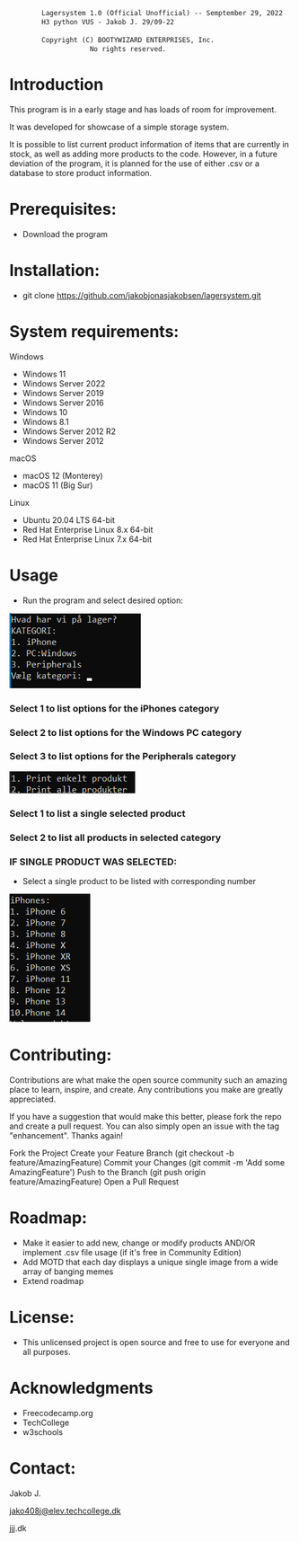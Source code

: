 
            Lagersystem 1.0 (Official Unofficial) -- Semptember 29, 2022
            H3 python VUS - Jakob J. 29/09-22

            Copyright (C) BOOTYWIZARD ENTERPRISES, Inc.
                        No rights reserved.
# Introduction
This program is in a early stage and has loads of room for improvement.

It was developed for showcase of a simple storage system.

It is possible to list current product information of items that are currently in stock, as well as adding more products to the code. However, in a future deviation of the program, it is planned for the use of either .csv or a database to store product information.

# Prerequisites: 
- Download the program

# Installation:
- git clone https://github.com/jakobjonasjakobsen/lagersystem.git

# System requirements:
Windows
  - Windows 11
  - Windows Server 2022  
  - Windows Server 2019
  - Windows Server 2016
  - Windows 10
  - Windows 8.1
  - Windows Server 2012 R2
  - Windows Server 2012

macOS 
  - macOS 12 (Monterey)
  - macOS 11 (Big Sur)

Linux 
  - Ubuntu 20.04 LTS 64-bit
  - Red Hat Enterprise Linux 8.x 64-bit
  - Red Hat Enterprise Linux 7.x 64-bit

# Usage

* Run the program and select desired option:

![img.png](img.png)

### Select 1 to list options for the iPhones category

### Select 2 to list options for the Windows PC category

### Select 3 to list options for the Peripherals category


![img_1.png](img_1.png)

### Select 1 to list a single selected product

### Select 2 to list all products in selected category


### IF SINGLE PRODUCT WAS SELECTED:

* Select a single product to be listed with corresponding number

![img_2.png](img_2.png)

# Contributing:
Contributions are what make the open source community such an amazing place to learn, inspire, and create. Any contributions you make are greatly appreciated.

If you have a suggestion that would make this better,
please fork the repo and create a pull request. You can also simply open an issue with the tag "enhancement". Thanks again!

Fork the Project
Create your Feature Branch (git checkout -b feature/AmazingFeature)
Commit your Changes (git commit -m 'Add some AmazingFeature')
Push to the Branch (git push origin feature/AmazingFeature)
Open a Pull Request

# Roadmap:
- Make it easier to add new, change or modify products AND/OR implement .csv file usage (if it's free in Community Edition)
- Add MOTD that each day displays a unique single image from a wide array of banging memes
- Extend roadmap

# License:
- This unlicensed project is open source and free to use for everyone and all purposes.

# Acknowledgments
- Freecodecamp.org
- TechCollege
- w3schools

# Contact:
Jakob J. 

jako408j@elev.techcollege.dk

jjj.dk